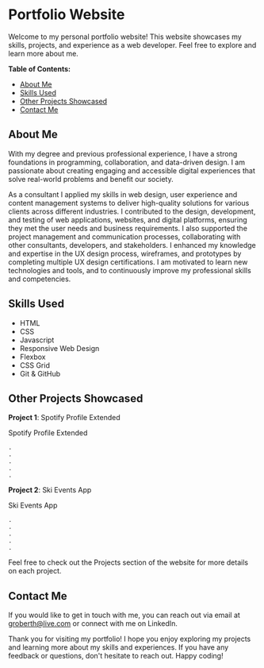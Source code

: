 # ****Portfolio Website****

Welcome to my personal portfolio website! This website showcases my skills, projects, and experience as a web developer. Feel free to explore and learn more about me.

**Table of Contents:**

   - [About Me](#about-me)
   - [Skills Used](#skills-used)
   - [Other Projects Showcased](#other-projects-showcased)
   - [Contact Me](#contact-me)

## **About Me**

With my degree and previous professional experience, I have a strong foundations in programming, collaboration, and data-driven design. I am passionate about creating engaging and accessible digital experiences that solve real-world problems and benefit our society.

As a consultant I applied my skills in web design, user experience and content management systems to deliver high-quality solutions for various clients across different industries. I contributed to the design, development, and testing of web applications, websites, and digital platforms, ensuring they met the user needs and business requirements. I also supported the project management and communication processes, collaborating with other consultants, developers, and stakeholders. I enhanced my knowledge and expertise in the UX design process, wireframes, and prototypes by completing multiple UX design certifications. I am motivated to learn new technologies and tools, and to continuously improve my professional skills and competencies.

## **Skills Used**
   - HTML
   - CSS
   - Javascript
   - Responsive Web Design
   - Flexbox
   - CSS Grid
   - Git & GitHub

## **Other Projects Showcased**

**Project 1**: Spotify Profile Extended

Spotify Profile Extended

    .
    .
    .
    .
    .

**Project 2**: Ski Events App

Ski Events App

    .
    .
    .
    .
    .

Feel free to check out the Projects section of the website for more details on each project.

## **Contact Me**

If you would like to get in touch with me, you can reach out via email at groberth@live.com or connect with me on LinkedIn.

Thank you for visiting my portfolio! I hope you enjoy exploring my projects and learning more about my skills and experiences. If you have any feedback or questions, don't hesitate to reach out. Happy coding!
